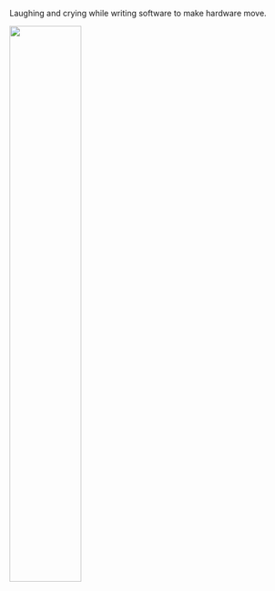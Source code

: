 Laughing and crying while writing software to make hardware move.

<img src="https://static.adamheins.com/upright/butler.jpg" width="50%"/>
